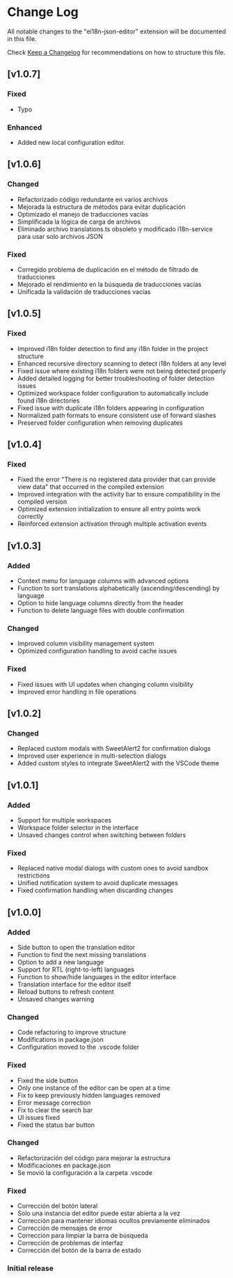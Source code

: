 # Change Log

All notable changes to the "ei18n-json-editor" extension will be documented in this file.

Check [Keep a Changelog](http://keepachangelog.com/) for recommendations on how to structure this file.

## [v1.0.7]

### Fixed
- Typo

### Enhanced
- Added new local configuration editor.

## [v1.0.6]

### Changed
- Refactorizado código redundante en varios archivos
- Mejorada la estructura de métodos para evitar duplicación
- Optimizado el manejo de traducciones vacías
- Simplificada la lógica de carga de archivos
- Eliminado archivo translations.ts obsoleto y modificado i18n-service para usar solo archivos JSON

### Fixed
- Corregido problema de duplicación en el método de filtrado de traducciones
- Mejorado el rendimiento en la búsqueda de traducciones vacías
- Unificada la validación de traducciones vacías

## [v1.0.5]

### Fixed
- Improved i18n folder detection to find any i18n folder in the project structure
- Enhanced recursive directory scanning to detect i18n folders at any level
- Fixed issue where existing i18n folders were not being detected properly
- Added detailed logging for better troubleshooting of folder detection issues
- Optimized workspace folder configuration to automatically include found i18n directories
- Fixed issue with duplicate i18n folders appearing in configuration
- Normalized path formats to ensure consistent use of forward slashes
- Preserved folder configuration when removing duplicates

## [v1.0.4]

### Fixed
- Fixed the error "There is no registered data provider that can provide view data" that occurred in the compiled extension
- Improved integration with the activity bar to ensure compatibility in the compiled version
- Optimized extension initialization to ensure all entry points work correctly
- Reinforced extension activation through multiple activation events

## [v1.0.3]

### Added
- Context menu for language columns with advanced options
-  Function to sort translations alphabetically (ascending/descending) by language
- Option to hide language columns directly from the header
- Function to delete language files with double confirmation

### Changed
- Improved column visibility management system
- Optimized configuration handling to avoid cache issues

### Fixed
- Fixed issues with UI updates when changing column visibility
- Improved error handling in file operations

## [v1.0.2]

### Changed
- Replaced custom modals with SweetAlert2 for confirmation dialogs
- Improved user experience in multi-selection dialogs
- Added custom styles to integrate SweetAlert2 with the VSCode theme

## [v1.0.1]

### Added
- Support for multiple workspaces
- Workspace folder selector in the interface
- Unsaved changes control when switching between folders

### Fixed
- Replaced native modal dialogs with custom ones to avoid sandbox restrictions
- Unified notification system to avoid duplicate messages
- Fixed confirmation handling when discarding changes

## [v1.0.0]

### Added
- Side button to open the translation editor
- Function to find the next missing translations
- Option to add a new language
- Support for RTL (right-to-left) languages
- Function to show/hide languages in the editor interface
- Translation interface for the editor itself
- Reload buttons to refresh content
- Unsaved changes warning

### Changed

- Code refactoring to improve structure
- Modifications in package.json
- Configuration moved to the .vscode folder

### Fixed
- Fixed the side button
- Only one instance of the editor can be open at a time
- Fix to keep previously hidden languages removed
- Error message correction
- Fix to clear the search bar
- UI issues fixed
- Fixed the status bar button

### Changed
- Refactorización del código para mejorar la estructura
- Modificaciones en package.json
- Se movió la configuración a la carpeta .vscode

### Fixed
- Corrección del botón lateral
- Solo una instancia del editor puede estar abierta a la vez
- Corrección para mantener idiomas ocultos previamente eliminados
- Corrección de mensajes de error
- Corrección para limpiar la barra de búsqueda
- Corrección de problemas de interfaz
- Corrección del botón de la barra de estado

### Initial release